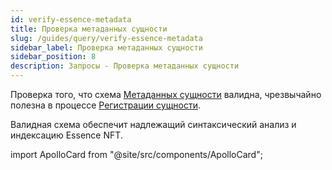 ```yaml
---
id: verify-essence-metadata
title: Проверка метаданных сущности
slug: /guides/query/verify-essence-metadata
sidebar_label: Проверка метаданных сущности
sidebar_position: 8
description: Запросы - Проверка метаданных сущности
---
```


Проверка того, что схема [Метаданных сущности](/concepts/metadata) валидна, чрезвычайно полезна в процессе [Регистрации сущности](/guides/mutation/register-essence).

Валидная схема обеспечит надлежащий синтаксический анализ и индексацию Essence NFT.

import ApolloCard from "@site/src/components/ApolloCard";

<ApolloCard queryName="verifyEssenceMetadata" />
